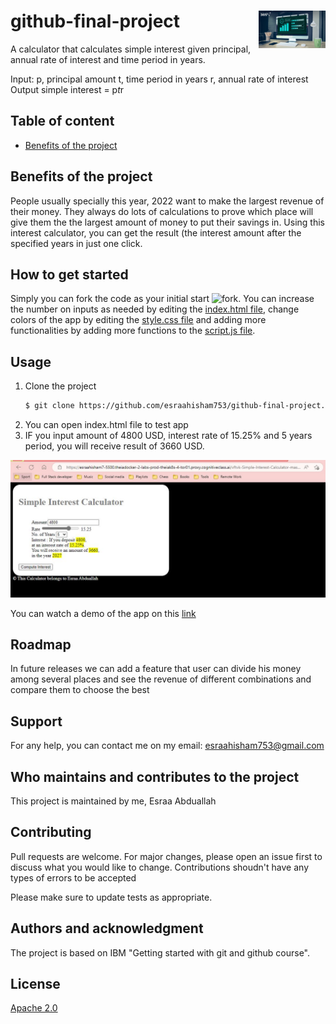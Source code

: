 <a href="https://www.linkedin.com/in/esraa-abduallah-632117121/">
   <img src="./wuu6bf5x9o.jpeg" alt="logo" align="right" height="60">
<a>
   
# github-final-project

A calculator that calculates simple interest given principal, annual rate of interest and time period in years.

Input:
   p, principal amount
   t, time period in years
   r, annual rate of interest
Output
   simple interest = p*t*r

## Table of content
- [Benefits of the project](#Benefits-of-the-project)

## Benefits of the project

People usually specially this year, 2022 want to make the largest revenue of their money. They always do lots of calculations to prove which place will give them the the largest amount of money to put their savings in. Using this interest calculator, you can get the result (the interest amount after the specified years in just one click.

## How to get started

Simply you can fork the code as your initial start ![fork](https://img.shields.io/github/forks/esraahisham753/github-final-project?style=social). You can increase the number on inputs as needed by editing the [index.html file](./index.html), change colors of the app by editing the [style.css file](./style.css) and adding more functionalities by adding more functions to the [script.js file](./script.js).

## Usage

1. Clone the project
   ```sh
   $ git clone https://github.com/esraahisham753/github-final-project.git
   ```
2. You can open index.html file to test app
3. IF you input amount of 4800 USD, interest rate of 15.25% and 5 years period, you will receive result of 3660 USD.
<img src="./task_7.JPG" alt="example">

You can watch a demo of the app on this [link](https://www.youtube.com/watch?v=k1sixtDKLXw)
   

## Roadmap

In future releases we can add a feature that user can divide his money among several places and see the revenue of different combinations and compare them to choose the best

## Support

For any help, you can contact me on my email: esraahisham753@gmail.com

## Who maintains and contributes to the project

This project is maintained by me, Esraa Abduallah

## Contributing

Pull requests are welcome. For major changes, please open an issue first
to discuss what you would like to change.
Contributions shoudn't have any types of errors to be accepted

Please make sure to update tests as appropriate.

## Authors and acknowledgment

The project is based on IBM "Getting started with git and github course".

## License

[Apache 2.0](http://www.apache.org/licenses/)

